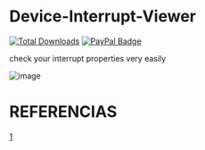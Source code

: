 # Device-Interrupt-Viewer
[![Total Downloads](https://img.shields.io/github/downloads/LuSlower/Device-Affinity-Checker/total.svg)](https://github.com/LuSlower/Device-Affinity-Checker/releases) [![PayPal Badge](https://img.shields.io/badge/PayPal-003087?logo=paypal&logoColor=fff&style=flat)](https://paypal.me/eldontweaks) 

check your interrupt properties very easily

![image](https://github.com/user-attachments/assets/a29ce79a-3f3a-460e-afb7-0960386b73f3)

# REFERENCIAS
[1](https://github.com/SheMelody/interrupt-checker/tree/main)

